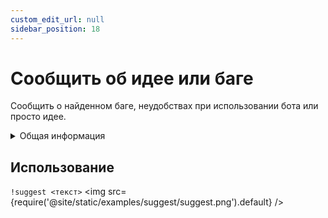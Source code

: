 ```yaml
---
custom_edit_url: null
sidebar_position: 18
---
```


# Сообщить об идее или баге

Сообщить о найденном баге, неудобствах при использовании бота или просто идее.

<details>
  <summary>Общая информация</summary>
  <ul>
    <li><b>Название:</b> suggest</li>
    <li><b>Элиасы:</b> отсутствуют</li>
    <li><b>Кулдаун:</b> общий 5 секунд</li>
    <li><a href="https://github.com/Relanit/ModBoty/blob/master/ModBoty/cogs/report.py"><b>Исходный код</b></a></li>
  </ul>
</details>

## Использование
`!suggest <текст>`
<img src={require('@site/static/examples/suggest/suggest.png').default} />
